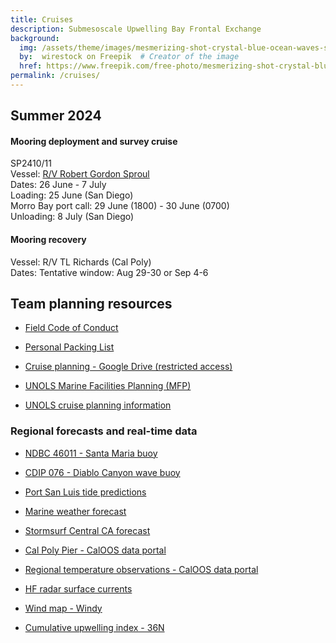 ```yaml
---
title: Cruises
description: Submesoscale Upwelling Bay Frontal Exchange
background:
  img: /assets/theme/images/mesmerizing-shot-crystal-blue-ocean-waves-smaller.png
  by:  wirestock on Freepik  # Creator of the image
  href: https://www.freepik.com/free-photo/mesmerizing-shot-crystal-blue-ocean-waves_17530073.htm#query=ocean%20background&position=3&from_view=keyword&trac
permalink: /cruises/
---
```


## Summer 2024

#### Mooring deployment and survey cruise

SP2410/11  
Vessel: [R/V Robert Gordon Sproul](https://scripps.ucsd.edu/ships/sproul)  
Dates: 26 June - 7 July  
Loading: 25 June (San Diego)  
Morro Bay port call: 29 June (1800) - 30 June (0700)  
Unloading: 8 July (San Diego)  

#### Mooring recovery

Vessel: R/V TL Richards (Cal Poly)  
Dates: Tentative window: Aug 29-30 or Sep 4-6

## Team planning resources

* [Field Code of Conduct](../code-of-conduct/)

* [Personal Packing List](../packing-list/)

* [Cruise planning - Google Drive (restricted access)](https://drive.google.com/drive/folders/1qpKtVWYhwcbYkcDVA9oJ97laUhW7snCm?usp=sharing)

* [UNOLS Marine Facilities Planning (MFP)](https://mfp.us/)

* [UNOLS cruise planning information](https://www.unols.org/vessel-schedules/cruise-planning-information)

### Regional forecasts and real-time data

* [NDBC 46011 - Santa Maria buoy](https://www.ndbc.noaa.gov/station_page.php?station=46011)

* [CDIP 076 - Diablo Canyon wave buoy](https://cdip.ucsd.edu/m/products/summary/?stn=076p1)

* [Port San Luis tide predictions](https://tidesandcurrents.noaa.gov/noaatidepredictions.html?id=9412110&units=standard&bdate=20240626&edate=20240708&timezone=LST/LDT&clock=12hour&datum=MLLW&interval=hilo&action=dailychart)

* [Marine weather forecast](https://marine.weather.gov/MapClick.php?zoneid=PZZ645)

* [Stormsurf Central CA forecast](http://www.stormsurf.com/locals/ccal.shtml)

* [Cal Poly Pier - CalOOS data portal](https://data.caloos.org/?&sensor_version=v2#metadata/103545/station/data)

* [Regional temperature observations - CalOOS data portal](https://data.caloos.org/?ls=kr6s5Iwz#data/1)

* [HF radar surface currents](https://cordc.ucsd.edu/projects/hfrnet/?zm=11&ll=35.06055,-120.888568&prod=a_2km&rng=0,50&cb=4&us=100&o_sp=0&o_o=0&o_sl=0)

* [Wind map - Windy](https://www.windy.com/?35.027,-120.726,10)

* [Cumulative upwelling index - 36N](/pages/images/cui_36N_updated.png)